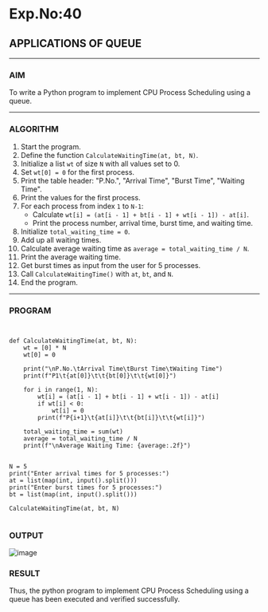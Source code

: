 # Exp.No:40  
## APPLICATIONS OF QUEUE

---

### AIM  
To write a Python program to implement CPU Process Scheduling using a queue.

---

### ALGORITHM  

1. Start the program.  
2. Define the function `CalculateWaitingTime(at, bt, N)`.  
3. Initialize a list `wt` of size `N` with all values set to 0.  
4. Set `wt[0] = 0` for the first process.  
5. Print the table header: "P.No.", "Arrival Time", "Burst Time", "Waiting Time".  
6. Print the values for the first process.  
7. For each process from index `1` to `N-1`:  
   - Calculate `wt[i] = (at[i - 1] + bt[i - 1] + wt[i - 1]) - at[i]`.  
   - Print the process number, arrival time, burst time, and waiting time.  
8. Initialize `total_waiting_time = 0`.  
9. Add up all waiting times.  
10. Calculate average waiting time as `average = total_waiting_time / N`.  
11. Print the average waiting time.  
12. Get burst times as input from the user for 5 processes.  
13. Call `CalculateWaitingTime()` with `at`, `bt`, and `N`.  
14. End the program.

---

### PROGRAM  

```


def CalculateWaitingTime(at, bt, N):
    wt = [0] * N
    wt[0] = 0  

    print("\nP.No.\tArrival Time\tBurst Time\tWaiting Time")
    print(f"P1\t{at[0]}\t\t{bt[0]}\t\t{wt[0]}")

    for i in range(1, N):
        wt[i] = (at[i - 1] + bt[i - 1] + wt[i - 1]) - at[i]
        if wt[i] < 0:
            wt[i] = 0
        print(f"P{i+1}\t{at[i]}\t\t{bt[i]}\t\t{wt[i]}")

    total_waiting_time = sum(wt)
    average = total_waiting_time / N
    print(f"\nAverage Waiting Time: {average:.2f}")


N = 5
print("Enter arrival times for 5 processes:")
at = list(map(int, input().split()))
print("Enter burst times for 5 processes:")
bt = list(map(int, input().split()))

CalculateWaitingTime(at, bt, N)


```

### OUTPUT
![image](https://github.com/user-attachments/assets/3049d951-6eb6-4cd5-95f7-3e0f56dee844)


### RESULT
Thus, the python program to implement CPU Process Scheduling using a queue has been executed and verified successfully.


